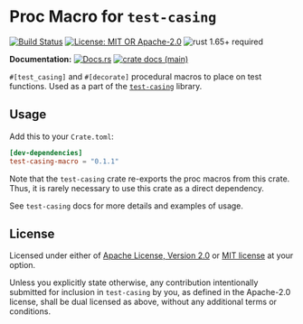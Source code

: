 # Proc Macro for `test-casing`

[![Build Status](https://github.com/slowli/test-casing/workflows/CI/badge.svg?branch=main)](https://github.com/slowli/test-casing/actions)
[![License: MIT OR Apache-2.0](https://img.shields.io/badge/License-MIT%2FApache--2.0-blue)](https://github.com/slowli/test-casing#license)
![rust 1.65+ required](https://img.shields.io/badge/rust-1.65+-blue.svg?label=Required%20Rust)

**Documentation:** [![Docs.rs](https://docs.rs/test-casing-macro/badge.svg)](https://docs.rs/test-casing-macro/)
[![crate docs (main)](https://img.shields.io/badge/main-yellow.svg?label=docs)](https://slowli.github.io/test-casing/test_casing_macro/)

`#[test_casing]` and `#[decorate]` procedural macros to place on test functions.
Used as a part of the [`test-casing`] library.

## Usage

Add this to your `Crate.toml`:

```toml
[dev-dependencies]
test-casing-macro = "0.1.1"
```

Note that the `test-casing` crate re-exports the proc macros from this crate. 
Thus, it is rarely necessary to use this crate as a direct dependency.

See `test-casing` docs for more details and examples of usage.

## License

Licensed under either of [Apache License, Version 2.0](LICENSE-APACHE)
or [MIT license](LICENSE-MIT) at your option.

Unless you explicitly state otherwise, any contribution intentionally submitted
for inclusion in `test-casing` by you, as defined in the Apache-2.0 license,
shall be dual licensed as above, without any additional terms or conditions.

[`test-casing`]: https://crates.io/crates/test-casing

